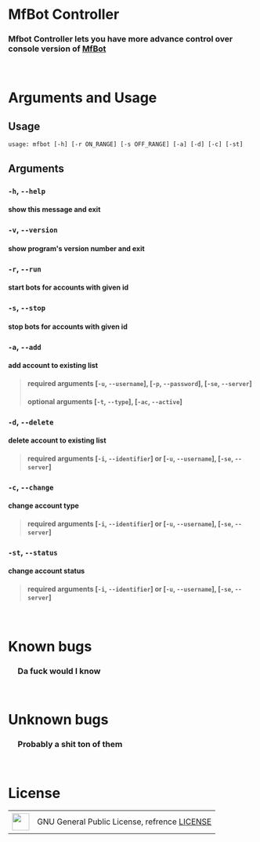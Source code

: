 # MfBot Controller

### Mfbot Controller lets you have more advance control over console version of [MfBot](https://www.mfbot.de/)

&nbsp;

# Arguments and Usage

## Usage
```
usage: mfbot [-h] [-r ON_RANGE] [-s OFF_RANGE] [-a] [-d] [-c] [-st]
```
## Arguments
### `-h`, `--help`
#### show this message and exit
### `-v`, `--version`
#### show program's version number and exit
### `-r`, `--run`
#### start bots for accounts with given id
### `-s`, `--stop`
#### stop bots for accounts with given id
### `-a`, `--add`
#### add account to existing list
> #### required arguments [`-u`, `--username`], [`-p`, `--password`], [`-se`, `--server`]
> 
> #### optional arguments [`-t`, `--type`], [`-ac`, `--active`]
### `-d`, `--delete`
#### delete account to existing list
> #### required arguments [`-i`, `--identifier`] or [`-u`, `--username`], [`-se`, `--server`]
### `-c`, `--change`
#### change account type
> #### required arguments [`-i`, `--identifier`] or [`-u`, `--username`], [`-se`, `--server`]
### `-st`, `--status`
#### change account status
> #### required arguments [`-i`, `--identifier`] or [`-u`, `--username`], [`-se`, `--server`]

&nbsp;

# Known bugs
### &nbsp;&nbsp;&nbsp;&nbsp;&nbsp;Da fuck would I know

&nbsp;

# Unknown  bugs
### &nbsp;&nbsp;&nbsp;&nbsp;&nbsp;Probably a shit ton of them

&nbsp;

# License

<table>
    <tr>
        <td>
            <img src="https://i.imgur.com/LW0SSfQ.png" style="width: 35px" />
        </td>
        <td>
            <span style="line-height: 40px">
                GNU General Public License, refrence <a href="LICENSE">LICENSE</a>
            </span>
        </td>
    </tr>
</table>